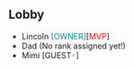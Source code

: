 ## Lobby
- Lincoln <span style="color:darkcyan">[OWNER]</span>[<span style="color:red">MVP</span>]
- Dad (No rank assigned yet!)
- Mimi [GUEST<span style="color:goldenrod">+</span>]
